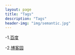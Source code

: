 ```yaml
---
layout: page
title: "Tags"
description: "Tags"  
header-img: "img/semantic.jpg"  
---
```


-1.[百度](https://www.baidu.com/)

-2.[博客园](http://www.cnblogs.com/dufaxing/)
